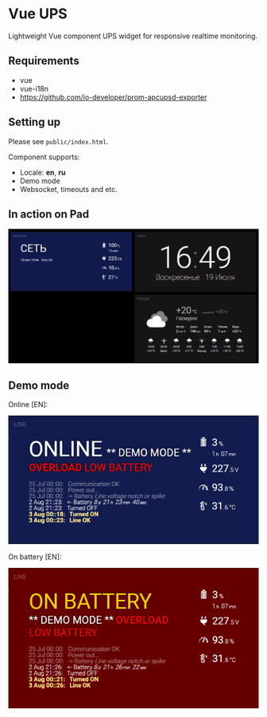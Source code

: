 # Vue UPS

Lightweight Vue component UPS widget for responsive realtime monitoring.

## Requirements

* vue
* vue-i18n
* https://github.com/io-developer/prom-apcupsd-exporter

## Setting up

Please see `public/index.html`.

Component supports:

* Locale: **en**, **ru**
* Demo mode
* Websocket, timeouts and etc.

## In action on Pad

![Widget](example/in-action.gif "in-action")

## Demo mode

Online [EN]:

![demo-online-en](example/demo-online-en.png)

On battery [EN]:

![demo-onbatt-en](example/demo-onbatt-en.png)
